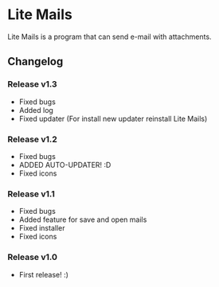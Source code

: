 # Lite Mails
Lite Mails is a program that can send e-mail with attachments.

## Changelog

### Release v1.3
* Fixed bugs
* Added log
* Fixed updater (For install new updater reinstall Lite Mails)

### Release v1.2
* Fixed bugs
* ADDED AUTO-UPDATER! :D
* Fixed icons

### Release v1.1
* Fixed bugs
* Added feature for save and open mails
* Fixed installer
* Fixed icons

### Release v1.0
* First release! :)